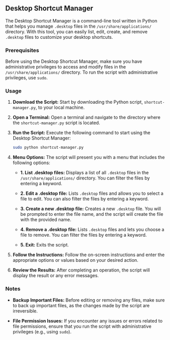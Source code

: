 ## Desktop Shortcut Manager

The Desktop Shortcut Manager is a command-line tool written in Python that helps you manage `.desktop` files in the `/usr/share/applications/` directory. With this tool, you can easily list, edit, create, and remove `.desktop` files to customize your desktop shortcuts.

### Prerequisites

Before using the Desktop Shortcut Manager, make sure you have administrative privileges to access and modify files in the `/usr/share/applications/` directory. To run the script with administrative privileges, use `sudo`.

### Usage

1. **Download the Script:** Start by downloading the Python script, `shortcut-manager.py`, to your local machine.

2. **Open a Terminal:** Open a terminal and navigate to the directory where the `shortcut-manager.py` script is located.

3. **Run the Script:** Execute the following command to start using the Desktop Shortcut Manager:

   ```bash
   sudo python shortcut-manager.py
   ```

4. **Menu Options:** The script will present you with a menu that includes the following options:

   - **1. List .desktop files:** Displays a list of all `.desktop` files in the `/usr/share/applications/` directory. You can filter the files by entering a keyword.

   - **2. Edit a .desktop file:** Lists `.desktop` files and allows you to select a file to edit. You can also filter the files by entering a keyword.

   - **3. Create a new .desktop file:** Creates a new `.desktop` file. You will be prompted to enter the file name, and the script will create the file with the provided name.

   - **4. Remove a .desktop file:** Lists `.desktop` files and lets you choose a file to remove. You can filter the files by entering a keyword.

   - **5. Exit:** Exits the script.

5. **Follow the Instructions:** Follow the on-screen instructions and enter the appropriate options or values based on your desired action.

6. **Review the Results:** After completing an operation, the script will display the result or any error messages.

### Notes

- **Backup Important Files:** Before editing or removing any files, make sure to back up important files, as the changes made by the script are irreversible.

- **File Permission Issues:** If you encounter any issues or errors related to file permissions, ensure that you run the script with administrative privileges (e.g., using `sudo`).
